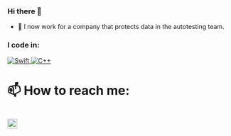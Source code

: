 ### Hi there 👋

- 🔭 I now work for a company that protects data in the autotesting team.

### I code in:
<p>
  <!--  Python  -->
  <a href="https://github.com/chudopak?tab=repositories&q=&type=&language=swift">
     <img alt="Swift" src="https://img.shields.io/badge/-Python-blue"/>
  </a>
  
  <!--  C++  -->
  <a href="https://github.com/chudopak?tab=repositories&q=&type=&language=c%2B%2B" style="cursor: default">
    <img alt="C++" src="https://img.shields.io/badge/c++-%2300599C.svg?style=for-the-badge&logo=c%2B%2B&logoColor=white"/>
  </a>
</p>

# 📫 How to reach me: 
\
[<img align="left" alt="proalmaz | Telegram" width="22px" src="https://cdn-icons-png.flaticon.com/512/5968/5968804.png" />][telegram]

[telegram]: https://t.me/proalmaz

<!--
**proalmaz/proalmaz** is a ✨ _special_ ✨ repository because its `README.md` (this file) appears on your GitHub profile.

Here are some ideas to get you started:


- 👯 I’m looking to collaborate on ...
- 🤔 I’m looking for help with ...
- 💬 Ask me about ...
- 😄 Pronouns: ...
- ⚡ Fun fact: ...
-->
